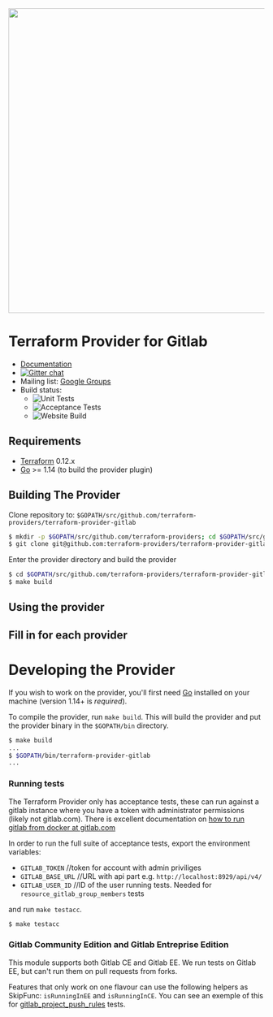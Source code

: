 <img src="https://cdn.rawgit.com/hashicorp/terraform-website/master/content/source/assets/images/logo-hashicorp.svg" width="600px">

Terraform Provider for Gitlab
=============================

- [Documentation](https://www.terraform.io/docs/providers/gitlab/index.html)
- [![Gitter chat](https://badges.gitter.im/hashicorp-terraform/Lobby.png)](https://gitter.im/hashicorp-terraform/Lobby)
- Mailing list: [Google Groups](http://groups.google.com/group/terraform-tool)
- Build status:
  - ![Unit Tests](https://github.com/terraform-providers/terraform-provider-gitlab/workflows/Unit%20Tests/badge.svg?branch=master)
  - ![Acceptance Tests](https://github.com/terraform-providers/terraform-provider-gitlab/workflows/Acceptance%20Tests/badge.svg?branch=master)
  - ![Website Build](https://github.com/terraform-providers/terraform-provider-gitlab/workflows/Website%20Build/badge.svg?branch=master)

Requirements
------------

-	[Terraform](https://www.terraform.io/downloads.html) 0.12.x
-	[Go](https://golang.org/doc/install) >= 1.14 (to build the provider plugin)

Building The Provider
---------------------

Clone repository to: `$GOPATH/src/github.com/terraform-providers/terraform-provider-gitlab`

```sh
$ mkdir -p $GOPATH/src/github.com/terraform-providers; cd $GOPATH/src/github.com/terraform-providers
$ git clone git@github.com:terraform-providers/terraform-provider-gitlab
```

Enter the provider directory and build the provider

```sh
$ cd $GOPATH/src/github.com/terraform-providers/terraform-provider-gitlab
$ make build
```

Using the provider
----------------------
## Fill in for each provider

# Developing the Provider

If you wish to work on the provider, you'll first need [Go](http://www.golang.org) installed on your machine (version 1.14+ is *required*).

To compile the provider, run `make build`. This will build the provider and put the provider binary in the `$GOPATH/bin` directory.

```sh
$ make build
...
$ $GOPATH/bin/terraform-provider-gitlab
...
```

### Running tests

The Terraform Provider only has acceptance tests, these can run against a gitlab instance where you have a token with administrator permissions (likely not gitlab.com).
There is excellent documentation on [how to run gitlab from docker at gitlab.com](https://docs.gitlab.com/omnibus/docker/)

In order to run the full suite of acceptance tests, export the environment variables: 

- `GITLAB_TOKEN` //token for account with admin priviliges
- `GITLAB_BASE_URL` //URL with api part e.g. `http://localhost:8929/api/v4/`
- `GITLAB_USER_ID` //ID of the user running tests. Needed for `resource_gitlab_group_members` tests

and run `make testacc`.

```sh
$ make testacc
```

### Gitlab Community Edition and Gitlab Entreprise Edition

This module supports both Gitlab CE and Gitlab EE. We run tests on Gitlab EE,
but can't run them on pull requests from forks.

Features that only work on one flavour can use the following helpers as
SkipFunc: `isRunningInEE` and `isRunningInCE`. You can see an exemple of this
for [gitlab_project_push_rules](gitlab/resource_gitlab_project_push_rules_test.go)
tests.
